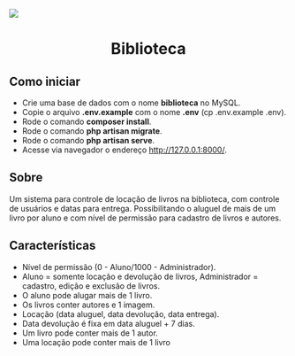 
![](public/images/books/genericBook,jpg)
<h1 align="center">Biblioteca</h1>

## Como iniciar

- Crie uma base de dados com o nome **biblioteca** no MySQL.
- Copie o arquivo **.env.example** com o nome **.env** (cp .env.example .env).
- Rode o comando **composer install**.
- Rode o comando **php artisan migrate**.
- Rode o comando **php artisan serve**.
- Acesse via navegador o endereço http://127.0.0.1:8000/.

## Sobre

Um sistema para controle de locação de livros na biblioteca, com controle de usuários e datas para entrega. Possibilitando o aluguel de mais de um livro por aluno e com nível de permissão para cadastro de livros e autores.

## Características

- Nível de permissão (0 - Aluno/1000 - Administrador).
- Aluno = somente locação e devolução de livros, Administrador = cadastro, edição e exclusão de livros.
- O aluno pode alugar mais de 1 livro.
- Os livros conter autores e 1 imagem.
- Locação (data aluguel, data devolução, data entrega).
- Data devolução é fixa em data aluguel + 7 dias.
- Um livro pode conter mais de 1 autor.
- Uma locação pode conter mais de 1 livro

